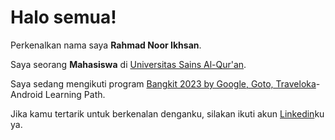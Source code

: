 # Halo semua! 

Perkenalkan nama saya **Rahmad Noor Ikhsan**.

Saya seorang **Mahasiswa** di [Universitas Sains Al-Qur'an](https://unsiq.ac.id/).

Saya sedang mengikuti program [Bangkit 2023 by Google, Goto, Traveloka](https://www.dicoding.com/programs/bangkit)-Android Learning Path.

Jika kamu tertarik untuk berkenalan denganku, silakan ikuti akun [Linkedin](https://www.linkedin.com/in/rahmad-noor-ikhsan-b40747221/)ku ya.
